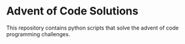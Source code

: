 
# Advent of Code Solutions

This repository contains python scripts that solve the advent of code programming challenges.

